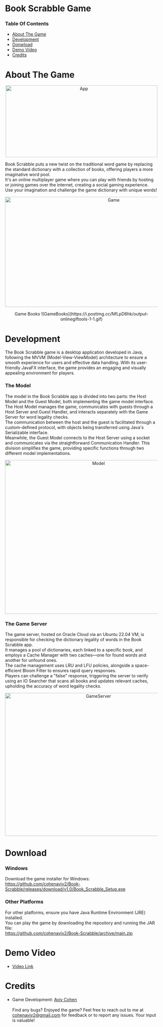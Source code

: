 # Book Scrabble Game

### Table Of Contents

- [About The Game](#about-the-game)
- [Development](#development)
- [Donwload](#download)
- [Demo Video](#demo-video)
- [Credits](#credits)

# About The Game

<p align="center">
<img src="https://i.postimg.cc/fyTYh7BB/1234-1.png" alt="App" width="500px" height="236px">
</p>

Book Scrabble puts a new twist on the traditional word game by replacing the standard dictionary with a collection of books, offering players a more imaginative word pool. <br> It's an online multiplayer game where you can play with friends by hosting or joining games over the internet, creating a social gaming experience.
<br>Use your imagination and challenge the game dictionary with unique words!

<p align="center">
  <img src="https://i.postimg.cc/yN46R14H/8-1.png" alt="Game" width="700px" height="362px">
</p>

<p align="center">
Game Books
![GameBooks](https://i.postimg.cc/NfLpD6hk/output-onlinegiftools-1-1.gif)
</p>



# Development

The Book Scrabble game is a desktop application developed in Java, following the MVVM (Model-View-ViewModel) architecture to ensure a smooth experience for users and effective data handling. With its user-friendly JavaFX interface, the game provides an engaging and visually appealing environment for players.

### The Model

The model in the Book Scrabble app is divided into two parts: the Host Model and the Guest Model, both implementing the game model interface. <br>The Host Model manages the game, communicates with guests through a Host Server and Guest Handler, and interacts separately with the Game Server for word legality checks.<br> The communication between the host and the guest is facilitated through a custom-defined protocol, with objects being transferred using Java's Serializable interface. <br> Meanwhile, the Guest Model connects to the Host Server using a socket and communicates via the straightforward Communication Handler. This division simplifies the game, providing specific functions through two different model implementations.

<p align="center">
  <img src="https://i.postimg.cc/JnTKgZg8/Book-Scrabble-presentation.jpg" alt="Model" width="600px" height="505px">
</p>


### The Game Server

The game server, hosted on Oracle Cloud via an Ubuntu 22.04 VM, is responsible for checking the dictionary legality of words in the Book Scrabble app. <br> It manages a pool of dictionaries, each linked to a specific book, and employs a Cache Manager with two caches—one for found words and another for unfound ones. <br> The cache management uses LRU and LFU policies, alongside a space-efficient Bloom Filter to ensures rapid  query responses. <br> Players can challenge a "false" response, triggering the server to verify using an IO Searcher that scans all books and updates relevant caches, upholding the accuracy of word legality checks.

<p align="center">
  <img src="https://i.postimg.cc/529Y8VXH/Book-Scrabble-presentation.jpg" alt="GameServer" width="600px" height="470px">
</p>


# Download

### Windows

Download the game installer for Windows: <br>
https://github.com/cohenaviv2/Book-Scrabble/releases/download/v1.0/Book_Scrabble_Setup.exe

### Other Platforms

For other platforms, ensure you have Java Runtime Environment (JRE) installed. <br> You can play the game by downloading the repository and running the JAR file: <br>
https://github.com/cohenaviv2/Book-Scrabble/archive/main.zip

# Demo Video

- [Video Link]()

# Credits

- Game Development: [Aviv Cohen](https://github.com/cohenaviv2) <br> <br>
Find any bugs? Enjoyed the game? Feel free to reach out to me at cohenaviv2@gmail.com for feedback or to report any issues. Your input is valuable!